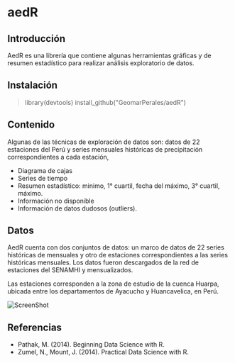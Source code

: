 # aedR

## Introducción

AedR es una librería que contiene algunas herramientas gráficas y de resumen estadístico para realizar análisis exploratorio de datos.

## Instalación

> library(devtools)
> install_github("GeomarPerales/aedR")

## Contenido

Algunas de las técnicas de exploración de datos son:
datos de 22 estaciones del Perú y series mensuales históricas de precipitación correspondientes a cada estación, 

* Diagrama de cajas
* Series de tiempo
* Resumen estadístico: minimo, 1° cuartil, fecha del máximo, 3° cuartil, máximo.
* Información no disponible
* Información de datos dudosos (outliers).

## Datos

AedR cuenta con dos conjuntos de datos: un marco de datos de 22 series históricas de mensuales y otro de estaciones correspondientes a las series históricas mensuales. Los datos fueron descargados de la red de estaciones del SENAMHI y mensualizados.

Las estaciones corresponden a la zona de estudio de la cuenca Huarpa, ubicada entre los
departamentos de Ayacucho y Huancavelica, en Perú.

![ScreenShot](D:/Geomar/2-CODE/2.2-R/aedR/Cuenca.jpg)

## Referencias

* Pathak, M. (2014). Beginning Data Science with R.
* Zumel, N., Mount, J. (2014). Practical Data Science with R.

 
